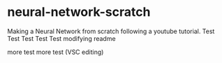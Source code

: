 # neural-network-scratch
Making a Neural Network from scratch following a youtube tutorial.
Test Test Test Test Test modifying readme

more test more test (VSC editing)